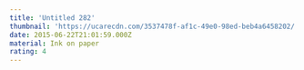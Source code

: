 ```yaml
---
title: 'Untitled 282'
thumbnail: 'https://ucarecdn.com/3537478f-af1c-49e0-98ed-beb4a6458202/'
date: 2015-06-22T21:01:59.000Z
material: Ink on paper
rating: 4
---
```

